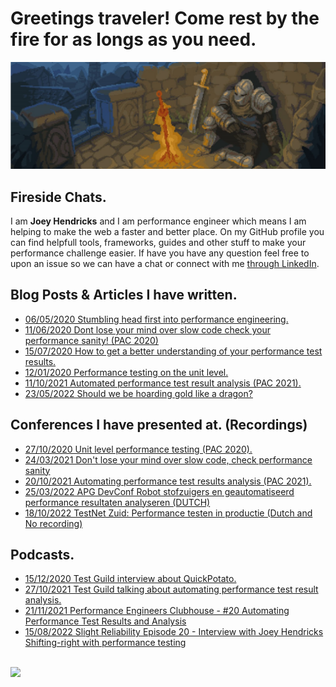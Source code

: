 # Greetings traveler! Come rest by the fire for as longs as you need.

<!-- LOGO -->
<p align="center">
  <img src="https://github.com/JoeyHendricks/JoeyHendricks/blob/main/rest-by-fire-image.png?raw=true"/>
</p>

## Fireside Chats.

I am **Joey Hendricks** and I am performance engineer which means I am helping to make the web a faster and better place.
On my GitHub profile you can find helpfull tools, frameworks, guides and other stuff to make your performance challenge easier.
If have you have any question feel free to upon an issue so we can have a chat or connect with me [through LinkedIn](https://www.linkedin.com/in/joey-hendricks/).

## Blog Posts & Articles I have written.

- [06/05/2020 Stumbling head first into performance engineering.](https://www.linkedin.com/pulse/stumbling-head-first-performance-engineering-joey-hendricks/)
- [11/06/2020 Dont lose your mind over slow code check your performance sanity! (PAC 2020)](https://www.linkedin.com/pulse/dont-lose-your-mind-over-slow-code-check-performance-sanity-joey/)
- [15/07/2020 How to get a better understanding of your performance test results.](https://www.linkedin.com/pulse/how-get-better-understanding-your-performance-test-joey-hendricks/)
- [12/01/2020 Performance testing on the unit level.](https://www.neotys.com/blog/neotyspac-performance-testing-unit-level-joey-hendricks/)
- [11/10/2021 Automated performance test result analysis (PAC 2021).](https://github.com/JoeyHendricks/automated-performance-test-result-analysis/blob/master/texts/performance_advisory_council_article.md)
- [23/05/2022 Should we be hoarding gold like a dragon?](https://www.linkedin.com/pulse/should-we-hoarding-gold-like-dragon-joey-hendricks/)

## Conferences I have presented at. (Recordings)

- [27/10/2020 Unit level performance testing (PAC 2020).](https://www.youtube.com/watch?v=AWlhalEywEw)
- [24/03/2021 Don't lose your mind over slow code, check performance sanity](https://youtu.be/PRGUIRhfQjY)
- [20/10/2021 Automating performance test results analysis (PAC 2021).](https://www.tricentis.com/resources/automating-performance-test-results-analysis-pac21/)
- [25/03/2022 APG DevConf Robot stofzuigers en geautomatiseerd performance resultaten analyseren (DUTCH)](https://youtu.be/mklta3KQNGk)
- [18/10/2022 TestNet Zuid: Performance testen in productie (Dutch and No recording) ](https://www.testnet.org/evenement/entry/448/?evenement=testnet-zuid-testen-in-produktie)

## Podcasts. 

- [15/12/2020 Test Guild interview about QuickPotato.](https://testguild.com/podcast/performance/p56-joey/)
- [27/10/2021 Test Guild talking about automating performance test result analysis.](https://testguild.com/podcast/performance/p80-joey/)
- [21/11/2021 Performance Engineers Clubhouse - #20 Automating Performance Test Results and Analysis](https://www.youtube.com/watch?v=V12_64M_vUc&list=PLJ9A48W0kpRJeKrDiNyFpUUlazU_aiPWM&index=18)
- [15/08/2022 Slight Reliability Episode 20 - Interview with Joey Hendricks Shifting-right with performance testing](https://www.youtube.com/watch?v=6N3bRgcIyqg)


<br>
<!-- BADGES -->
<div align="left">
<a href="https://www.linkedin.com/in/joey-hendricks/"><img src="https://img.shields.io/badge/-LinkedIn-black.svg?style=for-the-badge&logo=linkedin&colorB=555"></a>
</div>
<br>
